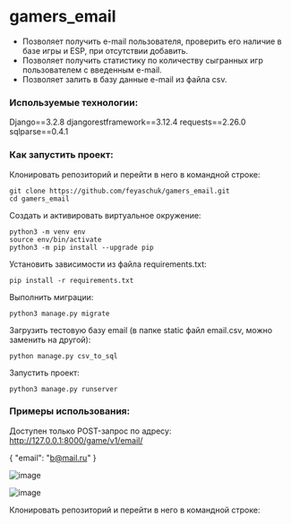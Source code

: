 # gamers_email
* Позволяет получить e-mail пользователя, проверить его наличие в базе игры и ESP, при отсутствии добавить.
* Позволяет получить статистику по количеству сыгранных игр пользователем с введенным e-mail.
* Позволяет залить в базу данные e-mail из файла csv.

### Используемые технологии:
Django==3.2.8
djangorestframework==3.12.4
requests==2.26.0
sqlparse==0.4.1

### Как запустить проект:

Клонировать репозиторий и перейти в него в командной строке:
```
git clone https://github.com/feyaschuk/gamers_email.git
cd gamers_email
```
Cоздать и активировать виртуальное окружение:
```
python3 -m venv env
source env/bin/activate
python3 -m pip install --upgrade pip
```
Установить зависимости из файла requirements.txt:
```
pip install -r requirements.txt
```
Выполнить миграции:
```
python3 manage.py migrate
```
Загрузить тестовую базу email (в папке static файл email.сsv, можно заменить на другой):
```
python manage.py csv_to_sql
```
Запустить проект:
```
python3 manage.py runserver
```
### Примеры использования:
Доступен только POST-запрос по адресу: http://127.0.0.1:8000/game/v1/email/

{
    "email": "b@mail.ru"
}

![image](https://user-images.githubusercontent.com/81573309/138612301-c9f26773-4d5e-46e9-962d-e4cfbbd4b9ff.png)



![image](https://user-images.githubusercontent.com/81573309/138612334-e9739c28-5e02-405b-96b4-a2be04d725b6.png)







Клонировать репозиторий и перейти в него в командной строке:
